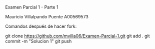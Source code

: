 Examen Parcial 1 - Parte 1

Mauricio Villalpando Puente
A00569573

Comandos después de hacer fork:

git clone https://github.com/mvilla06/Examen-Parcial-1.git
git add .
git commit -m "Solucion 1"
git push